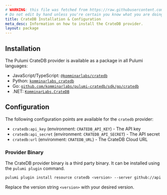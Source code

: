 ```yaml
---
# WARNING: this file was fetched from https://raw.githubusercontent.com/komminarlabs/pulumi-cratedb/v0.3.0/docs/installation-configuration.md
# Do not edit by hand unless you're certain you know what you are doing!
title: CrateDB Installation & Configuration
meta_desc: Information on how to install the CrateDB provider.
layout: package
---
```


## Installation

The Pulumi CrateDB provider is available as a package in all Pulumi languages:

* JavaScript/TypeScript: [`@komminarlabs/cratedb`](https://www.npmjs.com/package/@komminarlabs/cratedb)
* Python: [`komminarlabs_cratedb`](https://pypi.org/project/komminarlabs_cratedb/)
* Go: [`github.com/komminarlabs/pulumi-cratedb/sdk/go/cratedb`](https://pkg.go.dev/github.com/komminarlabs/pulumi-cratedb/sdk/go/cratedb)
* .NET: [`KomminarLabs.CrateDB`](https://www.nuget.org/packages/KomminarLabs.CrateDB)


## Configuration

The following configuration points are available for the `cratedb` provider:

- `cratedb:api_key` (environment: `CRATEDB_API_KEY`) - The API key
- `cratedb:api_secret` (environment: `CRATEDB_API_SECRET`) - The API secret
- `cratedb:url` (environment: `CRATEDB_URL`) - The CrateDB Cloud URL

### Provider Binary

The CrateDB provider binary is a third party binary. It can be installed using the `pulumi plugin` command.

```bash
pulumi plugin install resource cratedb <version> --server github://api.github.com/komminarlabs
```

Replace the version string `<version>` with your desired version.
